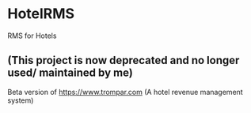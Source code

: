 # HotelRMS
RMS for Hotels

## (This project is now deprecated and no longer used/ maintained by me)

Beta version of https://www.trompar.com
(A hotel revenue management system)
